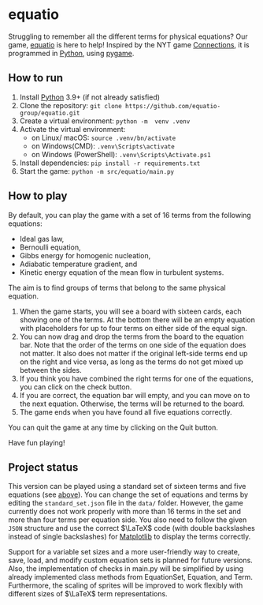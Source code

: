 # equatio
Struggling to remember all the different terms for physical equations? Our game, [equatio](https://github.com/equatio-group/equatio) is here to help! Inspired by the NYT game [Connections](https://www.nytimes.com/games/connections), it is programmed in [Python](https://www.python.org/), using [pygame](https://www.pygame.org/docs/).

## How to run
1. Install [Python](https://www.python.org/downloads/) 3.9+ (if not already satisfied)
2. Clone the repository: `git clone https://github.com/equatio-group/equatio.git`
3. Create a virtual environment: `python -m  venv .venv`
4. Activate the virtual environment:
    - on Linux/ macOS: `source .venv/bn/activate`
    - on Windows(CMD): `.venv\Scripts\activate`
    - on Windows (PowerShell): `.venv\Scripts\Activate.ps1`
4. Install dependencies: `pip install -r requirements.txt`
5. Start the game: `python -m src/equatio/main.py`

## How to play
By default, you can play the game with a set of 16 terms from the following equations:

- Ideal gas law,
- Bernoulli equation,
- Gibbs energy for homogenic nucleation,
- Adiabatic temperature gradient, and
- Kinetic energy equation of the mean flow in turbulent systems.

The aim is to find groups of terms that belong to the same physical equation.
1. When the game starts, you will see a board with sixteen cards, each showing one of the terms. At the bottom there will be an empty equation with placeholders for up to four terms on either side of the equal sign.
2. You can now drag and drop the terms from the board to the equation bar. Note that the order of the terms on one side of the equation does not matter. It also does not matter if the original left-side terms end up on the right and vice versa, as long as the terms do not get mixed up between the sides.
3. If you think you have combined the right terms for one of the equations, you can click on the check button.
4. If you are correct, the equation bar will empty, and you can move on to the next equation. Otherwise, the terms will be returned to the board.
5. The game ends when you have found all five equations correctly.

You can quit the game at any time by clicking on the Quit button.

Have fun playing!

## Project status
This version can be played using a standard set of sixteen terms and five equations (see [above](#how-to-play)). You can change the set of equations and terms by editing the `standard_set.json` file in the `data/` folder. However, the game currently does not work properly with more than 16 terms in the set and more than four terms per equation side. You also need to follow the given `JSON` structure and use the correct $\LaTeX$ code (with double backslashes instead of single backslashes) for [Matplotlib](https://matplotlib.org/) to display the terms correctly.

Support for a variable set sizes and a more user-friendly way to create, save, load, and modify custom equation sets is planned for future versions. Also, the implementation of checks in main.py will be simplified by using already implemented class methods from EquationSet, Equation, and Term. Furthermore, the scaling of sprites will be improved to work flexibly with different sizes of $\LaTeX$ term representations.